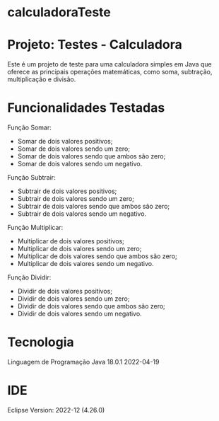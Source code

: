 # calculadoraTeste
<h1>Projeto: Testes - Calculadora</h1>

Este é um projeto de teste para uma calculadora simples em Java que oferece as principais operações matemáticas, como soma, subtração, 
multiplicação e divisão. 

<h1>Funcionalidades Testadas</h1>

Função Somar:
+ Somar de dois valores positivos;
+ Somar de dois valores sendo um zero;
+ Somar de dois valores sendo que ambos são zero;
+ Somar de dois valores sendo um negativo.

Função Subtrair:
+ Subtrair de dois valores positivos;
+ Subtrair de dois valores sendo um zero;
+ Subtrair de dois valores sendo que ambos são zero;
+ Subtrair de dois valores sendo um negativo.

Função Multiplicar:
+ Multiplicar de dois valores positivos;
+ Multiplicar de dois valores sendo um zero;
+ Multiplicar de dois valores sendo que ambos são zero;
+ Multiplicar de dois valores sendo um negativo.

Função Dividir:
+ Dividir de dois valores positivos;
+ Dividir de dois valores sendo um zero;
+ Dividir de dois valores sendo que ambos são zero;
+ Dividir de dois valores sendo um negativo.

<h1>Tecnologia</h1>
Linguagem de Programação Java 18.0.1 2022-04-19

<h1>IDE</h1>
Eclipse Version: 2022-12 (4.26.0)



